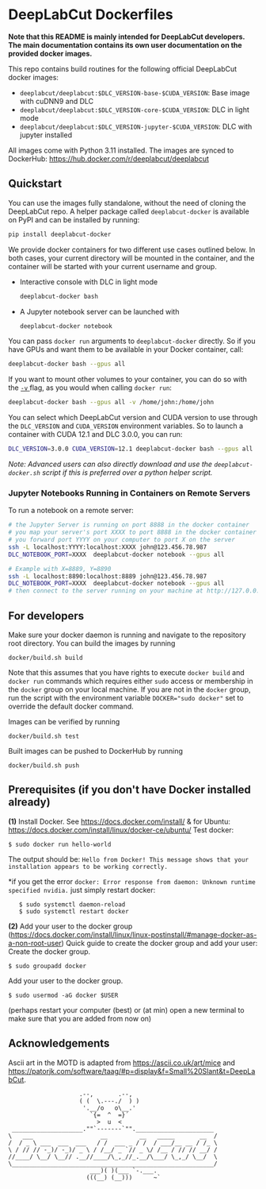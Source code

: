 # DeepLabCut Dockerfiles

**Note that this README is mainly intended for DeepLabCut developers. The main
documentation contains its own user documentation on the provided docker images.**

This repo contains build routines for the following official DeepLabCut docker images:
- `deeplabcut/deeplabcut:$DLC_VERSION-base-$CUDA_VERSION`: Base image with cuDNN9 and DLC
- `deeplabcut/deeplabcut:$DLC_VERSION-core-$CUDA_VERSION`: DLC in light mode
- `deeplabcut/deeplabcut:$DLC_VERSION-jupyter-$CUDA_VERSION`: DLC with jupyter installed

All images come with Python 3.11 installed.
The images are synced to DockerHub: https://hub.docker.com/r/deeplabcut/deeplabcut

## Quickstart

You can use the images fully standalone, without the need of cloning the DeepLabCut
repo. A helper package called `deeplabcut-docker` is available on PyPI and can be
installed by running:

```bash
pip install deeplabcut-docker
```

We provide docker containers for two different use cases outlined below. In both cases,
your current directory will be mounted in the container, and the container will be
started with your current username and group.

- Interactive console with DLC in light mode
  ```bash
  deeplabcut-docker bash
  ```
- A Jupyter notebook server can be launched with
  ```bash
  deeplabcut-docker notebook
  ```

You can pass `docker run` arguments to `deeplabcut-docker` directly. So if you have GPUs
and want them to be available in your Docker container, call:

```bash
deeplabcut-docker bash --gpus all
```

If you want to mount other volumes to your container, you can do so with the [`-v`
](https://docs.docker.com/reference/cli/docker/container/run/#volume) flag, as you would
when calling `docker run`:

```bash
deeplabcut-docker bash --gpus all -v /home/john:/home/john
```

You can select which DeepLabCut version and CUDA version to use through the 
`DLC_VERSION` and `CUDA_VERSION` environment variables. So to launch a container with 
CUDA 12.1 and DLC 3.0.0, you can run: 

```bash
DLC_VERSION=3.0.0 CUDA_VERSION=12.1 deeplabcut-docker bash --gpus all
```

*Note: Advanced users can also directly download and use the `deeplabcut-docker.sh`
script if this is preferred over a python helper script.*

### Jupyter Notebooks Running in Containers on Remote Servers

To run a notebook on a remote server:

```bash
# the Jupyter Server is running on port 8888 in the docker container
# you map your server's port XXXX to port 8888 in the docker container
# you forward port YYYY on your computer to port X on the server
ssh -L localhost:YYYY:localhost:XXXX john@123.456.78.987
DLC_NOTEBOOK_PORT=XXXX  deeplabcut-docker notebook --gpus all

# Example with X=8889, Y=8890
ssh -L localhost:8890:localhost:8889 john@123.456.78.987
DLC_NOTEBOOK_PORT=XXXX  deeplabcut-docker notebook --gpus all
# then connect to the server running on your machine at http://127.0.0.1:8890!
```

## For developers

Make sure your docker daemon is running and navigate to the repository root directory.
You can build the images by running

```
docker/build.sh build
```

Note that this assumes that you have rights to execute `docker build` and `docker run` commands which requires either `sudo` access or membership in the `docker` group on your local machine. If you are not in the `docker` group, run the script with the environment variable `DOCKER="sudo docker"` set to override the default docker command.

Images can be verified by running

```
docker/build.sh test
``` 

Built images can be pushed to DockerHub by running

```
docker/build.sh push
``` 

## Prerequisites (if you don't have Docker installed already)

**(1)** Install Docker. See https://docs.docker.com/install/ & for Ubuntu: https://docs.docker.com/install/linux/docker-ce/ubuntu/
Test docker: 

    $ sudo docker run hello-world
    
 The output should be: ``Hello from Docker! This message shows that your installation appears to be working correctly.``

*if you get the error ``docker: Error response from daemon: Unknown runtime specified nvidia.`` just simply restart docker: 
  
       $ sudo systemctl daemon-reload
       $ sudo systemctl restart docker

    
**(2)** Add your user to the docker group (https://docs.docker.com/install/linux/linux-postinstall/#manage-docker-as-a-non-root-user)
Quick guide  to create the docker group and add your user: 
Create the docker group.

    $ sudo groupadd docker
Add your user to the docker group.

    $ sudo usermod -aG docker $USER

(perhaps restart your computer (best) or (at min) open a new terminal to make sure that you are added from now on)

## Acknowledgements

Ascii art in the MOTD is adapted from https://ascii.co.uk/art/mice and https://patorjk.com/software/taag/#p=display&f=Small%20Slant&t=DeepLabCut.

```
                    .--,       .--,
                    ( (  \.---./  ) )
                     '.__/o   o\__.'
                       `{=  ^  =}´
                         >  u  <
 ____________________.""`-------`"".______________________  
\   ___                   __         __   _____       __  /
/  / _ \ ___  ___  ___   / /  ___ _ / /  / ___/__ __ / /_ \
\ / // // -_)/ -_)/ _ \ / /__/ _ `// _ \/ /__ / // // __/ /
//____/ \__/ \__// .__//____/\_,_//_.__/\___/ \_,_/ \__/  \
\_________________________________________________________/
                       ___)( )(___ `-.___. 
                      (((__) (__)))      ~`
```
